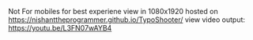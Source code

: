 Not For mobiles
for best experiene view in 
1080x1920
hosted on https://nishanttheprogrammer.github.io/TypoShooter/
view video output: https://youtu.be/L3FN07wAYB4